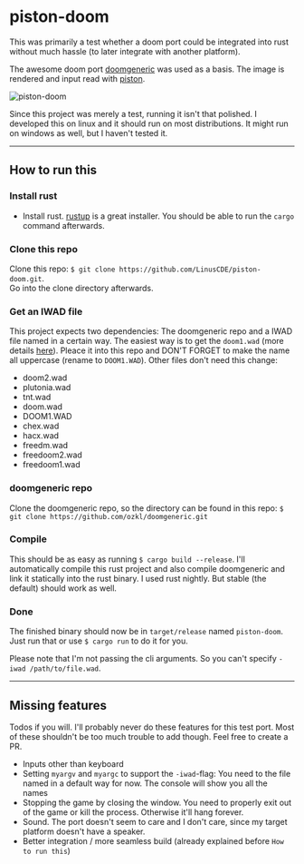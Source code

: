 # piston-doom

This was primarily a test whether a doom port could be integrated into rust without much hassle (to later integrate with another platform).

The awesome doom port [doomgeneric](https://github.com/ozkl/doomgeneric) was used as a basis. The image is rendered and input read with [piston](https://github.com/PistonDevelopers/piston).

![piston-doom](https://transfer.cosmos-ink.net/12oclH/Unbenannt.png)

Since this project was merely a test, running it isn't that polished. I developed this on linux and it should run on most distributions. It might run on windows as well, but I haven't tested it.

---

## How to run this

### Install rust

- Install rust. [rustup](https://rustup.rs/) is a great installer. You should be able to run the `cargo` command afterwards.

### Clone this repo

Clone this repo: `$ git clone https://github.com/LinusCDE/piston-doom.git`.  
 Go into the clone directory afterwards.

### Get an IWAD file

This project expects two dependencies: The doomgeneric repo and a IWAD file named in a certain way. The easiest way is to get the `doom1.wad` (more details [here](https://doomwiki.org/wiki/DOOM1.WAD)). Pleace it into this repo and DON'T FORGET to make the name all uppercase (rename to `DOOM1.WAD`). Other files don't need this change:

- doom2.wad
- plutonia.wad
- tnt.wad
- doom.wad
- DOOM1.WAD
- chex.wad
- hacx.wad
- freedm.wad
- freedoom2.wad
- freedoom1.wad

### doomgeneric repo

Clone the doomgeneric repo, so the directory can be found in this repo: `$ git clone https://github.com/ozkl/doomgeneric.git`

### Compile

This should be as easy as running `$ cargo build --release`. I'll automatically compile this rust project and also compile doomgeneric and link it statically into the rust binary. I used rust nightly. But stable (the default) should work as well.

### Done

The finished binary should now be in `target/release` named `piston-doom`. Just run that or use `$ cargo run` to do it for you.

Please note that I'm not passing the cli arguments. So you can't specify `-iwad /path/to/file.wad`.

---

## Missing features

Todos if you will. I'll probably never do these features for this test port. Most of these shouldn't be too much trouble to add though. Feel free to create a PR.

- Inputs other than keyboard
- Setting `myargv` and `myargc` to support the `-iwad`-flag: You need to the file named in a default way for now. The console will show you all the names
- Stopping the game by closing the window. You need to properly exit out of the game or kill the process. Otherwise it'll hang forever.
- Sound. The port doesn't seem to care and I don't care, since my target platform doesn't have a speaker.
- Better integration / more seamless build (already explained before `How to run this`)
